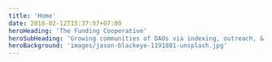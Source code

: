 ```yaml
---
title: 'Home'
date: 2018-02-12T15:37:57+07:00
heroHeading: 'The Funding Cooperative'
heroSubHeading: 'Growing communities of DAOs via indexing, outreach, & education'
heroBackground: 'images/jason-blackeye-1191801-unsplash.jpg'
---
```

